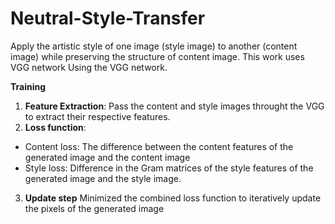 # Neutral-Style-Transfer
Apply the artistic style of one image (style image) to another (content image) while preserving the structure of content image. This work uses VGG network 
Using the VGG network.

**Training**
1. **Feature Extraction**: Pass the content and style images throught the VGG to extract their respective features.
2. **Loss function**:
 * Content loss: The difference between the content features of the generated image and the content image
 *  Style loss: Difference in the Gram matrices of the style features of the generated image and the style image. 
3. **Update step** Minimized the combined loss function to iteratively update the pixels of the generated image 
 

